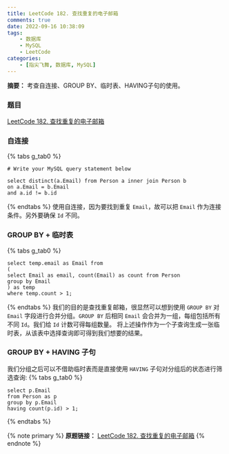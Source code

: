 ```yaml
---
title: LeetCode 182. 查找重复的电子邮箱
comments: true
date: 2022-09-16 10:38:09
tags:
    - 数据库
    - MySQL
    - LeetCode
categories:
    - [指尖飞舞, 数据库, MySQL]
---
```

__摘要：__
考查自连接、GROUP BY、临时表、HAVING子句的使用。
<!-- more -->


### 题目
[LeetCode 182. 查找重复的电子邮箱](https://leetcode.cn/problems/duplicate-emails/)

### 自连接
{% tabs g_tab0 %}
<!-- tab MySQL -->
```MySQL
# Write your MySQL query statement below

select distinct(a.Email) from Person a inner join Person b 
on a.Email = b.Email 
and a.id != b.id

```
<!-- endtab -->
{% endtabs %}
使用自连接，因为要找到重复 `Email`，故可以把 `Email` 作为连接条件。另外要确保 `Id` 不同。

### GROUP BY + 临时表
{% tabs g_tab0 %}
<!-- tab MySQL -->
```MySQL
select temp.email as Email from
(
select Email as email, count(Email) as count from Person 
group by Email
) as temp 
where temp.count > 1;
```
<!-- endtab -->
{% endtabs %}
我们的目的是查找重复邮箱，很显然可以想到使用 `GROUP BY` 对 `Email` 字段进行合并分组。`GROUP BY` 后相同 `Email` 会合并为一组，每组包括所有不同 `Id`。我们给 `Id` 计数可得每组数量。
将上述操作作为一个子查询生成一张临时表，从该表中选择查询即可得到我们想要的结果。

### GROUP BY + HAVING 子句
我们分组之后可以不借助临时表而是直接使用 `HAVING` 子句对分组后的状态进行筛选查询:
{% tabs g_tab0 %}
<!-- tab MySQL -->
```MySQL
select p.Email
from Person as p
group by p.Email 
having count(p.id) > 1;
```
<!-- endtab -->
{% endtabs %}

{% note primary %}
__原题链接：__ [LeetCode 182. 查找重复的电子邮箱](https://leetcode.cn/problems/duplicate-emails/)
{% endnote %}